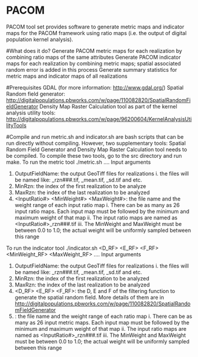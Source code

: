 # PACOM
PACOM tool set provides software to generate metric maps and indicator maps for the PACOM framework using ratio maps (i.e. the output of digital population kernel analysis).

#What does it do?
  Generate PACOM metric maps for each realization by combining ratio maps of the same attributes
  Generate PACOM indicator maps for each realization by combining metric maps; spatial associated random error is added in this process
  Generate summary statistics for metric maps and indicator maps of all realizations

#Prerequisites
  GDAL (for more information: http://www.gdal.org/)
  Spatial Random field generator: http://digitalpopulations.pbworks.com/w/page/110082820/SpatialRandomFieldGenerator
  Density Map Raster Calculation tool as part of the kernel analysis utility tools: http://digitalpopulations.pbworks.com/w/page/96200604/KernelAnalysisUtilityTools

#Compile and run
metric.sh and indicator.sh are bash scripts that can be run directly without compiling.
However, two supplementary tools: Spatial Random Field Generator and Density Map Raster Calculation tool needs to be compiled. To compile these two tools, go to the src directory and run make. 
To run the metric tool
 ./metric.sh <OutputFileName> <MinRzn> <MaxRzn> <InputRatio1> <MinWeight1> <MaxWeight1> <InputRatio2> <MinWeight2> <MaxWeight2> .... 
Input arguments
 1. OutputFieldName: the output GeoTiff files for realizations
  i. the files will be named like:  <OutputFileName>_rzn###.tif, <OutputFileName>_mean.tif, <OutputFileName>_sd.tif and etc.
 2. MinRzn: the index of the first realization to be analyze
 3. MaxRzn: the index of the last realization to be analyzed
 4. <InputRatio#> <MinWeight#> <MaxWeight#>: the file name and the weight range of each input ratio map
  i. There can be as many as 26 input ratio maps. Each input map must be followed by the minimum and maximum weight of that map
  ii. The input ratio maps are named as <InputRatio#>_rzn###.tif
  iii. The MinWeight and MaxWeight must be between 0.0 to 1.0; the actual weight will be uniformly sampled between this range

To run the indicator tool
 ./indicator.sh <OutputFileName> <MinRzn> <MaxRzn> <D_RF> <E_RF> <F_RF> <MinWeight_RF> <MaxWeight_RF>  <InputMetric1> <MinWeight1> <MaxWeight1> <InputMetric2> <MinWeight2> <MaxWeight2> ....
Input arguments
 1. OutputFieldName: the output GeoTiff files for realizations
  i. the files will be named like:  <OutputFileName>_rzn###.tif, <OutputFileName>_mean.tif, <OutputFileName>_sd.tif and etc.
 2. MinRzn: the index of the first realization to be analyzed
 3. MaxRzn: the index of the last realization to be analyzed
 4. <D_RF> <E_RF> <F_RF>: the D, E and F of the filtering function to generate the spatial random field. More details of them are in http://digitalpopulations.pbworks.com/w/page/110082820/SpatialRandomFieldGenerator
 5. <InputMetric1> <MinWeight1> <MaxWeight1>: the file name and the weight range of each ratio map
  i. There can be as many as 26 input metric maps. Each input map must be followed by the minimum and maximum weight of that map
  ii. The input ratio maps are named as <InputRatio#>_rzn###.tif
  iii. The MinWeight and MaxWeight must be between 0.0 to 1.0; the actual weight will be uniformly sampled between this range
